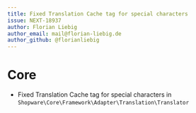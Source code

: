 ```yaml
---
title: Fixed Translation Cache tag for special characters
issue: NEXT-18937
author: Florian Liebig
author_email: mail@florian-liebig.de
author_github: @florianliebig
---
```

# Core
* Fixed Translation Cache tag for special characters in `Shopware\Core\Framework\Adapter\Translation\Translator`
